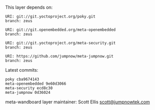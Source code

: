This layer depends on:

    URI: git://git.yoctoproject.org/poky.git
    branch: zeus

    URI: git://git.openembedded.org/meta-openembedded
    branch: zeus

    URI: git://git.yoctoproject.org/meta-security.git
    branch: zeus

    URI: https://github.com/jumpnow/meta-jumpnow.git
    branch: zeus

Latest commits:

    poky cba9674143
    meta-openembedded 9e60d3066
    meta-security ecd8c30
    meta-jumpnow 0d36024

meta-wandboard layer maintainer: Scott Ellis <scott@jumpnowtek.com>
